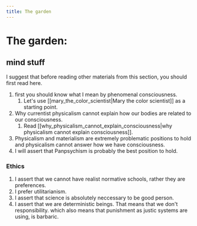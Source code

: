 ```yaml
---
title: The garden
---
```

# The garden:
## mind stuff
I suggest that before reading other materials from this section, you should first read here. 
1. first you should know what I mean by phenomenal consciousness.
   1. Let's use [[mary_the_color_scientist|Mary the color scientist]] as a starting point.  
2. Why currentist physicalism cannot explain how our bodies are related to our consciousness.
   1. Read [[why_physicalism_cannot_explain_consciousness|why physicalism cannot explain consciousness]].
3. Physicalism and materialism are extremely problematic positions to hold and physicalism cannot answer how we have consciousness. 
4. I will assert that Panpsychism is probably the best position to hold. 

### Ethics
1. I assert that we cannot have realist normative schools, rather they are preferences. 
2. I prefer utilitarianism.
3. I assert that science is absolutely neccessary to be good person. 
4. I assert that we are deterministic beings. That means that we don't responsibility. which also means that punishment as justic systems are using, is barbaric.
